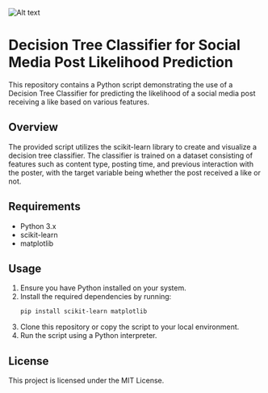 ![Alt text](https://www.google.com/url?sa=i&url=https%3A%2F%2Fblacknews.ca%2Fblack-boys-code%2F&psig=AOvVaw36fM2H2f5mXZ7iPBmXg4Ed&ust=1709344320276000&source=images&cd=vfe&opi=89978449&ved=0CBMQjRxqFwoTCJDZ8vP50YQDFQAAAAAdAAAAABAE "Optional title")



# Decision Tree Classifier for Social Media Post Likelihood Prediction

This repository contains a Python script demonstrating the use of a Decision Tree Classifier for predicting the likelihood of a social media post receiving a like based on various features.

## Overview

The provided script utilizes the scikit-learn library to create and visualize a decision tree classifier. The classifier is trained on a dataset consisting of features such as content type, posting time, and previous interaction with the poster, with the target variable being whether the post received a like or not.

## Requirements

- Python 3.x
- scikit-learn
- matplotlib

## Usage

1. Ensure you have Python installed on your system.
2. Install the required dependencies by running:
   ```bash
   pip install scikit-learn matplotlib
   
3. Clone this repository or copy the script to your local environment.
4. Run the script using a Python interpreter.


## License
This project is licensed under the MIT License.
